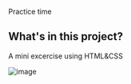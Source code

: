 Practice time

## What's in this project?
A mini excercise using HTML&CSS

![image](https://user-images.githubusercontent.com/68039038/148069521-ee32897f-9c1f-465e-97ac-db788c84c35a.png)
